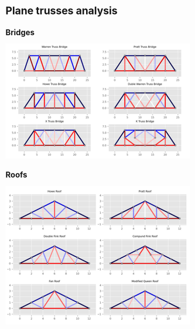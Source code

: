# Plane trusses analysis

## Bridges

![Esfuerzos en cerchas de puentes](figs/stress_bridges.png)

## Roofs

![Esfuerzos en cerchas de techos](figs/stress_roofs.png)
